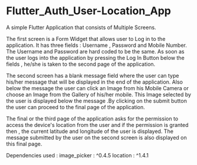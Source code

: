# Flutter_Auth_User-Location_App


A simple Flutter Application that consists of Multiple Screens.



The first screen is a Form Widget that allows user to Log in to the application. It has three fields : Username , Password and Mobile Number. The Username and Password are hard coded to be the same. As soon as the user logs into the application by pressing the Log In Button below the fields , he/she is taken to the second page of the application. 




The second screen has a blank message field where the user can type his/her message that will be displayed in the end of the application. Also below the message the user can click an Image from his Mobile Camera or choose an Image from the Gallery of his/her mobile. This Image selected by the user is displayed below the message .By clicking on the submit button the user can proceed to the final page of the application. 




The final or the third page of the application asks for the permission to access the device's location from the user and if the permission is granted then , the current latitude and longitude of the user is displayed. The message submitted by the user on the second screen is also displayed on this final page. 


Dependencies used : image_picker : ^0.4.5
                    location : ^1.4.1
